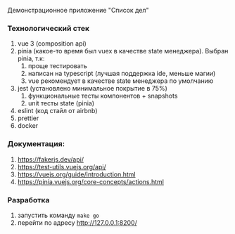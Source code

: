Демонстрационное приложение "Список дел"

### Технологический стек

1. vue 3 (composition api)
2. pinia (какое-то время был vuex в качестве state менеджера). Выбран pinia,
   т.к:
   1. проще тестировать
   2. написан на typescript (лучшая поддержка ide, меньше магии)
   3. vue рекомендует в качестве state менеджера по умолчанию
3. jest (установлено минимальное покрытие в 75%)
   1. функциональные тесты компонентов + snapshots
   2. unit тесты state (pinia)
4. eslint (код стайл от airbnb)
5. prettier
6. docker

### Документация:

1. https://fakerjs.dev/api/
2. https://test-utils.vuejs.org/api/
3. https://vuejs.org/guide/introduction.html
4. https://pinia.vuejs.org/core-concepts/actions.html

### Разработка

1. запустить команду `make go`
2. перейти по адресу http://127.0.0.1:8200/
